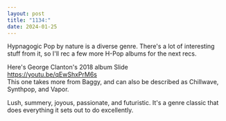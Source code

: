 ```yaml
---
layout: post
title: "1134:"
date: 2024-01-25
---
```


Hypnagogic Pop by nature is a diverse genre. There's a lot of interesting stuff from it, so I'll rec a few more H-Pop albums for the next recs.

Here's George Clanton's 2018 album Slide  
https://youtu.be/qEwShxPrM6s  
This one takes more from Baggy, and can also be described as Chillwave, Synthpop, and Vapor.

Lush, summery, joyous, passionate, and futuristic. It's a genre classic that does everything it sets out to do excellently.
